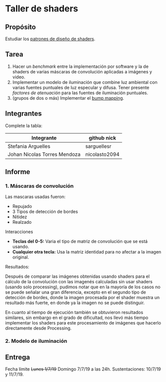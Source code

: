 ﻿# Taller de shaders

## Propósito

Estudiar los [patrones de diseño de shaders](http://visualcomputing.github.io/Shaders/#/4).

## Tarea

1. Hacer un _benchmark_ entre la implementación por software y la de shaders de varias máscaras de convolución aplicadas a imágenes y video.
2. Implementar un modelo de iluminación que combine luz ambiental con varias fuentes puntuales de luz especular y difusa. Tener presente _factores de atenuación_ para las fuentes de iluminación puntuales.
3. (grupos de dos o más) Implementar el [bump mapping](https://en.wikipedia.org/wiki/Bump_mapping).

## Integrantes

Complete la tabla:

| Integrante | github nick |
|------------|-------------|
|Stefania Arguelles | sarguellesr|
|Johan Nicolas Torres Mendoza |nicolasto2094|

## Informe

### 1. Máscaras de convolución

Las mascaras usadas fueron: 

- Repujado
- 3 Tipos de detección de bordes
- Nitidez
- Realzado 

Interacciones
- **Teclas del 0-5:** Varia el tipo de matriz de  convolución que se está usando. 
- **Cualquier otra tecla:** Usa la matriz identidad para no afectar a la imagen original.  

Resultados: 

Después de comparar las imágenes obtenidas usando shaders para el cálculo de la convolución con las imagenés calculadas sin usar shaders (usando solo processing), pudimos notar que en la mayoría de los casos no se puede señalar una gran diferencia, excepto en el segundo tipo de detección de bordes, donde la imagen procesada por el shader muestra un resultado más fuerte, en donde ya la imagen no se puede distinguir. 

En cuanto al tiempo de ejecución también se obtuvieron resultados similares, sin embargo en el grado de dificultad, nos llevó más tiempo implementar los shaders para este procesamiento de imágenes que hacerlo directamente desde Processing.

### 2. Modelo de iluminación



## Entrega

Fecha límite ~~Lunes 1/7/19~~ Domingo 7/7/19 a las 24h. Sustentaciones: 10/7/19 y 11/7/19.
